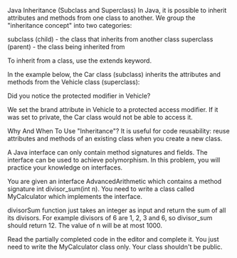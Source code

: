 Java Inheritance (Subclass and Superclass)
In Java, it is possible to inherit attributes and methods from one class to another. We group the 
"inheritance concept" into two categories:

subclass (child) - the class that inherits from another class
superclass (parent) - the class being inherited from


To inherit from a class, use the extends keyword.

In the example below, the Car class (subclass) inherits the attributes and methods from the Vehicle class (superclass):

Did you notice the protected modifier in Vehicle?

We set the brand attribute in Vehicle to a protected access modifier. If it was set to private, the Car class would not be able to access it.

Why And When To Use "Inheritance"?
It is useful for code reusability: reuse attributes and methods of an existing class when you create a new class.


A Java interface can only contain method signatures and fields. The interface can be used to achieve polymorphism. In this problem, you will practice your knowledge on interfaces.

You are given an interface AdvancedArithmetic which contains a method signature int divisor_sum(int n). You need to write a class called MyCalculator which implements the interface.

divisorSum function just takes an integer as input and return the sum of all its divisors. For example divisors of 6 are 1, 2, 3 and 6, so divisor_sum should return 12. The value of n will be at most 1000.

Read the partially completed code in the editor and complete it. You just need to write the MyCalculator class only. Your class shouldn't be public.